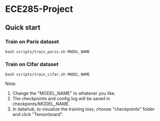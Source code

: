 # ECE285-Project

## Quick start
### Train on Paris dataset
```
bash scripts/train_paris.sh MODEL_NAME
```

### Train on Cifar dataset

```
bash scripts/train_cifar.sh MODEL_NAME
```
Note:
1. Change the "MODEL_NAME" to whatever you like.
2. The checkpoints and config log will be saved in checkponts/MODEL_NAME.
3. In datahub, to visualize the training loss, choose "checkpoints" folder and click "Tensorboard".
